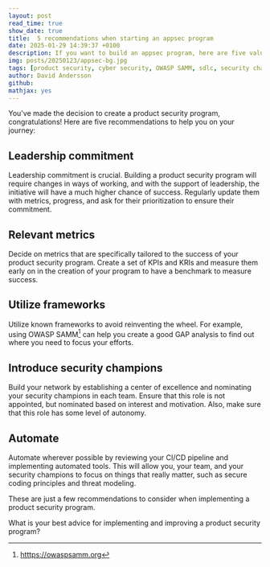 ```yaml
---
layout: post
read_time: true
show_date: true
title:  5 recommendations when starting an appsec program
date: 2025-01-29 14:39:37 +0100
description: If you want to build an appsec program, here are five valuable recommendations to take into consideration.
img: posts/20250123/appsec-bg.jpg
tags: [product security, cyber security, OWASP SAMM, sdlc, security champion ,owasp, metrics]
author: David Andersson
github:  
mathjax: yes
---
```

You've made the decision to create a product security program, congratulations! Here are five recommendations to help you on your journey:

## Leadership commitment
Leadership commitment is crucial. Building a product security program will require changes in ways of working, and with the support of leadership, the initiative will have a much higher chance of success. Regularly update them with metrics, progress, and ask for their prioritization to ensure their commitment.

## Relevant metrics
Decide on metrics that are specifically tailored to the success of your product security program. Create a set of KPIs and KRIs and measure them early on in the creation of your program to have a benchmark to measure success.

## Utilize frameworks
 Utilize known frameworks to avoid reinventing the wheel. For example, using OWASP SAMM[^1] can help you create a good GAP analysis to find out where you need to focus your efforts.

## Introduce security champions
Build your network by establishing a center of excellence and nominating your security champions in each team. Ensure that this role is not appointed, but nominated based on interest and motivation. Also, make sure that this role has some level of autonomy.

## Automate
Automate wherever possible by reviewing your CI/CD pipeline and implementing automated tools. This will allow you, your team, and your security champions to focus on things that really matter, such as secure coding principles and threat modeling.

These are just a few recommendations to consider when implementing a product security program. 

What is your best advice for implementing and improving a product security program? 

[^1]: <a href="https://owaspsamm.org/" target="_blank">htttps://owaspsamm.org</a>
